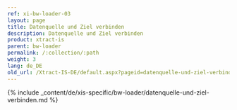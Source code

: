 ```yaml
---
ref: xi-bw-loader-03
layout: page
title: Datenquelle und Ziel verbinden
description: Datenquelle und Ziel verbinden
product: xtract-is
parent: bw-loader
permalink: /:collection/:path
weight: 3
lang: de_DE
old_url: /Xtract-IS-DE/default.aspx?pageid=datenquelle-und-ziel-verbinden
---
```

{% include _content/de/xis-specific/bw-loader/datenquelle-und-ziel-verbinden.md %}
